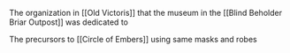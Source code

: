 The organization in [[Old Victoris]] that the museum in the [[Blind Beholder Briar Outpost]] was dedicated to

The precursors to [[Circle of Embers]] using same masks and robes